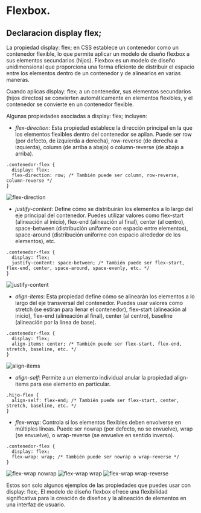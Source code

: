 # Flexbox.

## Declaracion display flex;

La propiedad display: flex; en CSS establece un contenedor como un contenedor flexible, lo que permite aplicar un modelo de diseño flexbox a sus elementos secundarios (hijos). Flexbox es un modelo de diseño unidimensional que proporciona una forma eficiente de distribuir el espacio entre los elementos dentro de un contenedor y de alinearlos en varias maneras.

Cuando aplicas display: flex; a un contenedor, sus elementos secundarios (hijos directos) se convierten automáticamente en elementos flexibles, y el contenedor se convierte en un contenedor flexible.

Algunas propiedades asociadas a display: flex; incluyen:

- _flex-direction_: Esta propiedad establece la dirección principal en la que los elementos flexibles dentro del contenedor se apilan. Puede ser row (por defecto, de izquierda a derecha), row-reverse (de derecha a izquierda), column (de arriba a abajo) o column-reverse (de abajo a arriba).

```
.contenedor-flex {
  display: flex;
  flex-direction: row; /* También puede ser column, row-reverse, column-reverse */
}
```

![flex-direction](assets/flex-direction.png)

- _justify-content_: Define cómo se distribuirán los elementos a lo largo del eje principal del contenedor. Puedes utilizar valores como flex-start (alineación al inicio), flex-end (alineación al final), center (al centro), space-between (distribución uniforme con espacio entre elementos), space-around (distribución uniforme con espacio alrededor de los elementos), etc.

```
.contenedor-flex {
  display: flex;
  justify-content: space-between; /* También puede ser flex-start, flex-end, center, space-around, space-evenly, etc. */
}
```
![justify-content](assets/justify-content.png)

- _align-items_: Esta propiedad define cómo se alinearán los elementos a lo largo del eje transversal del contenedor. Puedes usar valores como stretch (se estiran para llenar el contenedor), flex-start (alineación al inicio), flex-end (alineación al final), center (al centro), baseline (alineación por la línea de base).

```
.contenedor-flex {
  display: flex;
  align-items: center; /* También puede ser flex-start, flex-end, stretch, baseline, etc. */
}
```

![align-items](assets/align-items.png)

- _align-self_: Permite a un elemento individual anular la propiedad align-items para ese elemento en particular.

```
.hijo-flex {
  align-self: flex-end; /* También puede ser flex-start, center, stretch, baseline, etc. */
}
```

- _flex-wrap_: Controla si los elementos flexibles deben envolverse en múltiples líneas. Puede ser nowrap (por defecto, no se envuelve), wrap (se envuelve), o wrap-reverse (se envuelve en sentido inverso).

```
.contenedor-flex {
  display: flex;
  flex-wrap: wrap; /* También puede ser nowrap o wrap-reverse */
}
```

![flex-wrap nowrap](assets/flexwrap-nowrap.png)
![flex-wrap wrap](assets/flexwrap-wrap.png)
![flex-wrap wrap-reverse](assets/flexwrap-wrap-reverse.png)

Estos son solo algunos ejemplos de las propiedades que puedes usar con display: flex;. El modelo de diseño flexbox ofrece una flexibilidad significativa para la creación de diseños y la alineación de elementos en una interfaz de usuario.

